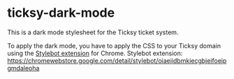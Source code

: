 # ticksy-dark-mode
This is a dark mode stylesheet for the Ticksy ticket system.

To apply the dark mode, you have to apply the CSS to your Ticksy domain using the [Stylebot extension]([url](https://chromewebstore.google.com/detail/stylebot/oiaejidbmkiecgbjeifoejpgmdaleoha)) for Chrome.
Stylebot extension: https://chromewebstore.google.com/detail/stylebot/oiaejidbmkiecgbjeifoejpgmdaleoha
